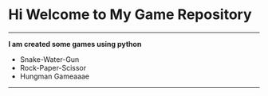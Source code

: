 


# Hi Welcome to My Game Repository
***

**I am created some games using python**
- Snake-Water-Gun
- Rock-Paper-Scissor
- Hungman Gameaaae
---

